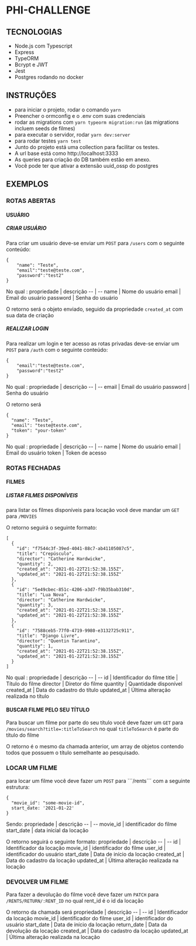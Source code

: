 # PHI-CHALLENGE

## TECNOLOGIAS
* Node.js com Typescript
* Express
* TypeORM
* Bcrypt e JWT
* Jest
* Postgres rodando no docker

## INSTRUÇÕES
*   para iniciar o projeto, rodar o comando ```yarn```
*   Preencher o ormconfig e o .env com suas credenciais
*   rodar as migrations com  ```yarn typeorm migration:run``` (as migrations incluem seeds de filmes)
*   para executar o servidor, rodar ```yarn dev:server```
*   para rodar testes ```yarn test```
*   Junto do projeto está uma collection para facilitar os testes.
*   A url base está como http://localhost:3333
*   As queries para criação do DB também estão em anexo.
*   Você pode ter que ativar a extensão uuid_ossp do postgres


## EXEMPLOS

### ROTAS ABERTAS

#### USUÁRIO

##### CRIAR USUÁRIO

Para criar um usuário deve-se enviar um  ```POST``` para ```/users``` com o seguinte conteúdo:
```
{
	"name": "Teste",
	"email":"teste@teste.com",
	"password":"test2"
}

```

No qual :
propriedade |   descrição
--          |   --
name        |   Nome do usuário
email       |   Email do usuário
password    |   Senha do usuário

O retorno será o objeto enviado, seguido da propriedade ```created_at``` com sua data de criação

##### REALIZAR LOGIN

Para realizar um login e ter acesso as rotas privadas deve-se enviar um  ```POST``` para ```/auth``` com o seguinte conteúdo:
```
{
	"email":"teste@teste.com",
	"password":"test2"
}

```

No qual :
propriedade |   descrição
--          |   --
email       |   Email do usuário
password    |   Senha do usuário

O retorno será
```
{
  "name": "Teste",
  "email": "teste@teste.com",
  "token": "your-token"
}

```

No qual :
propriedade |   descrição
--          |   --
name        |   Nome do usuário
email       |   Email do usuário
token       |   Token de acesso

### ROTAS FECHADAS

#### FILMES

##### LISTAR FILMES DISPONÍVEIS

para listar os filmes disponíveis para locação você deve mandar um ```GET``` para ```/MOVIES```

O retorno seguirá o seguinte formato:

```
[
  {
    "id": "f7544c3f-39ed-4041-88c7-ab41105087c5",
    "title": "Crepúsculo",
    "director": "Catherine Hardwicke",
    "quantity": 2,
    "created_at": "2021-01-22T21:52:38.155Z",
    "updated_at": "2021-01-22T21:52:38.155Z"
  },
  {
    "id": "5e49cbec-851c-4206-a3d7-f9b35bab310d",
    "title": "Lua Nova",
    "director": "Catherine Hardwicke",
    "quantity": 3,
    "created_at": "2021-01-22T21:52:38.155Z",
    "updated_at": "2021-01-22T21:52:38.155Z"
  },
  {
    "id": "7588ceb5-77f0-4719-9980-e3132725c911",
    "title": "Django Livre",
    "director": "Quentin Tarantino",
    "quantity": 1,
    "created_at": "2021-01-22T21:52:38.155Z",
    "updated_at": "2021-01-22T21:52:38.155Z"
  }
]

```

No qual :
propriedade |   descrição
--          |   --
id          |   Identificador do filme
title       |   Título do filme
director    |   Diretor do filme
quantity    |   Quantidade disponível
created_at  |   Data do cadastro do título
updated_at  |   Última alteração realizada no título

#### BUSCAR FILME PELO SEU TÍTULO

Para buscar um filme por parte do seu título você deve fazer um ```GET``` para ```/movies/search?title=:titleToSearch``` no qual ```titleToSearch``` é parte do título do filme

O retorno é o mesmo da chamada anterior, um array de objetos contendo todos que possuem o título semelhante ao pesquisado.

### LOCAR UM FILME

para locar um filme você deve fazer um ```POST``` para ```/rents´´´ com a seguinte estrutura:

```
{
  "movie_id": "some-movie-id",
  start_date: '2021-01-22'
}

```
Sendo:
propriedade |   descrição
--          |   --
movie_id    |   identificador do filme
start_date  |   data inicial da locação

O retorno seguirá o seguinte formato:
propriedade |   descrição
--          |   --
id          |   Identificador da locação
movie_id    |   identificador do filme
user_id     |   identificador do usuário
start_date  |   Data de início da locação
created_at  |   Data do cadastro da locação
updated_at  |   Última alteração realizada na locação

### DEVOLVER UM FILME

Para fazer a devolução do filme você deve fazer um ```PATCH``` para ```/RENTS/RETURN/:RENT_ID``` no qual rent_id é o id da locação

O retorno da chamada será
propriedade |   descrição
--          |   --
id          |   Identificador da locação
movie_id    |   identificador do filme
user_id     |   identificador do usuário
start_date  |   Data de início da locação
return_date |   Data da devolução da locação
created_at  |   Data do cadastro da locação
updated_at  |   Última alteração realizada na locação




